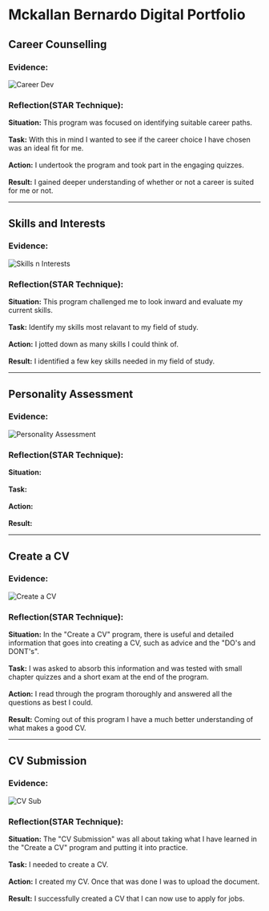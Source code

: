 # Mckallan Bernardo Digital Portfolio
## Career Counselling
### Evidence:
![Career Dev](https://github.com/user-attachments/assets/236c87a0-4a70-466d-85aa-05644b437a43)
### Reflection(STAR Technique): 
**Situation:** This program was focused on identifying suitable career paths.
<br><br>
**Task:** With this in mind I wanted to see if the career choice I have chosen was an ideal fit for me.
<br><br>
**Action:** I undertook the program and took part in the engaging quizzes. 
<br><br>
**Result:** I gained deeper understanding of whether or not a career is suited for me or not. 
<br>
***
## Skills and Interests
### Evidence:
![Skills n Interests](https://github.com/user-attachments/assets/c774020a-5194-4069-92d3-74fe69303398)
### Reflection(STAR Technique): 
**Situation:** This program challenged me to look inward and evaluate my current skills. 
<br><br>
**Task:** Identify my skills most relavant to my field of study. 
<br><br>
**Action:** I jotted down as many skills I could think of. 
<br><br>
**Result:** I identified a few key skills needed in my field of study.
<br>
***
## Personality Assessment
### Evidence:
![Personality Assessment](https://github.com/user-attachments/assets/969e5f92-7447-45f9-b5c4-08ed448b6711)
### Reflection(STAR Technique):
**Situation:**
<br><br>
**Task:**
<br><br>
**Action:**
<br><br>
**Result:**
<br>
***
## Create a CV
### Evidence:
![Create a CV](https://github.com/user-attachments/assets/3fa72947-07c6-4585-8c6c-fa9e4b1c3d3a)
### Reflection(STAR Technique):
**Situation:** In the "Create a CV" program, there is useful and detailed information that goes into creating a CV, such as advice and the "DO's and DONT's".
<br><br>
**Task:** I was asked to absorb this information and was tested with small chapter quizzes and a short exam at the end of the program.
<br><br>
**Action:** I read through the program thoroughly and answered all the questions as best I could.
<br><br>
**Result:** Coming out of this program I have a much better understanding of what makes a good CV.
<br>
***
## CV Submission
### Evidence:
![CV Sub](https://github.com/user-attachments/assets/d62cf74d-3567-4b22-a783-82c908883d27)
### Reflection(STAR Technique):
**Situation:** The "CV Submission" was all about taking what I have learned in the "Create a CV" program and putting it into practice.
<br><br>
**Task:** I needed to create a CV. 
<br><br>
**Action:** I created my CV. Once that was done I was to upload the document. 
<br><br>
**Result:** I successfully created a CV that I can now use to apply for jobs.
<br>
